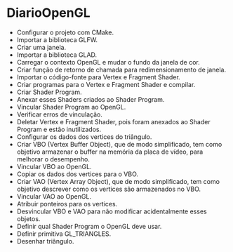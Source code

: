 # DiarioOpenGL
- Configurar o projeto com CMake.
- Importar a biblioteca GLFW.
- Criar uma janela.
- Importar a biblioteca GLAD.
- Carregar o contexto OpenGL e mudar o fundo da janela de cor.
- Criar função de retorno de chamada para redimensionamento de janela.
- Importar o código-fonte para Vertex e Fragment Shader.
- Criar programas para o Vertex e Fragment Shader e compilar.
- Criar Shader Program.
- Anexar esses Shaders criados ao Shader Program.
- Vincular Shader Program ao OpenGL.
- Verificar erros de vinculação.
- Deletar Vertex e Fragment Shader, pois foram anexados ao Shader Program e estão inutilizados.
- Configurar os dados dos vertices do triângulo.
- Criar VBO (Vertex Buffer Object), que de modo simplificado, tem como objetivo armazenar o buffer na memória da placa de vídeo, para melhorar o desempenho.
- Vincular VBO ao OpenGL.
- Copiar os dados dos vertices para o VBO.
- Criar VAO (Vertex Array Object), que de modo simplificado, tem como objetivo descrever como os vertices são armazenados no VBO.
- Vincular VAO ao OpenGL.
- Atribuir ponteiros para os vertices.
- Desvincular VBO e VAO para não modificar acidentalmente esses objetos.
- Definir qual Shader Program o OpenGL deve usar.
- Definir primitiva GL_TRIANGLES.
- Desenhar triângulo.
